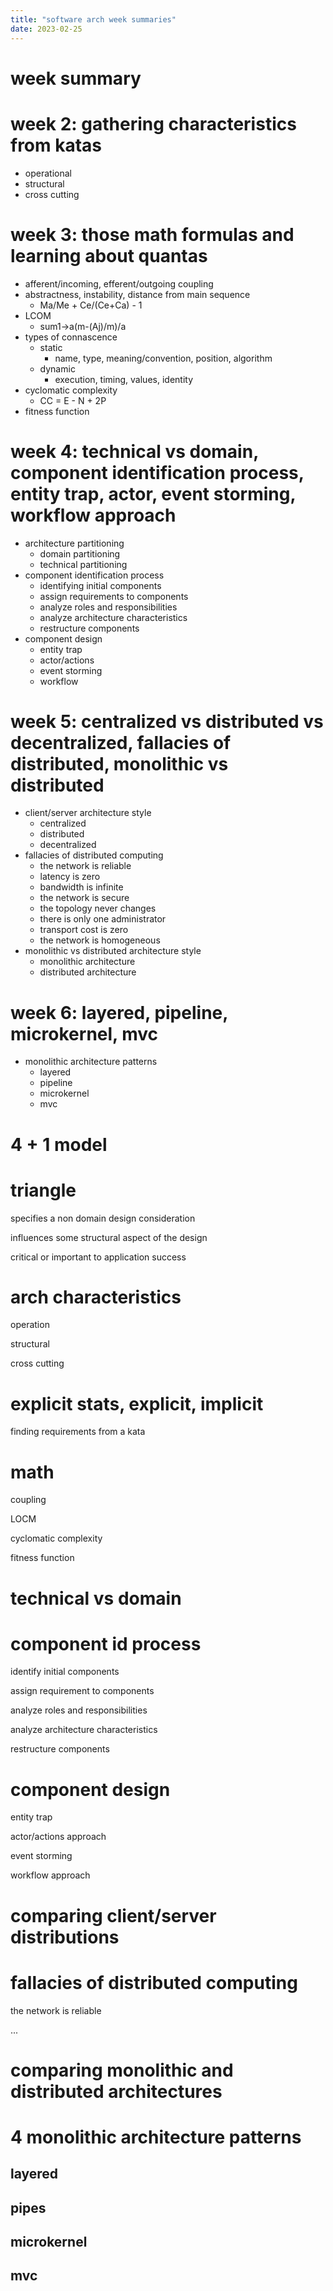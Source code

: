```yaml
---
title: "software arch week summaries"
date: 2023-02-25
---
```


# week summary

# week 2: gathering characteristics from katas

-   operational
-   structural
-   cross cutting

# week 3: those math formulas and learning about quantas

-   afferent/incoming, efferent/outgoing coupling
-   abstractness, instability, distance from main sequence
    -   Ma/Me + Ce/(Ce+Ca) - 1
-   LCOM
    -   sum1->a(m-(Aj)/m)/a
-   types of connascence
    -   static
        -   name, type, meaning/convention, position, algorithm
    -   dynamic
        -   execution, timing, values, identity
-   cyclomatic complexity
    -   CC = E - N + 2P
-   fitness function

# week 4: technical vs domain, component identification process, entity trap, actor, event storming, workflow approach

-   architecture partitioning
    -   domain partitioning
    -   technical partitioning
-   component identification process
    -   identifying initial components
    -   assign requirements to components
    -   analyze roles and responsibilities
    -   analyze architecture characteristics
    -   restructure components
-   component design
    -   entity trap
    -   actor/actions
    -   event storming
    -   workflow

# week 5: centralized vs distributed vs decentralized, fallacies of distributed, monolithic vs distributed

-   client/server architecture style
    -   centralized
    -   distributed
    -   decentralized
-   fallacies of distributed computing
    -   the network is reliable
    -   latency is zero
    -   bandwidth is infinite
    -   the network is secure
    -   the topology never changes
    -   there is only one administrator
    -   transport cost is zero
    -   the network is homogeneous
-   monolithic vs distributed architecture style
    -   monolithic architecture
    -   distributed architecture

# week 6: layered, pipeline, microkernel, mvc

-   monolithic architecture patterns
    -   layered
    -   pipeline
    -   microkernel
    -   mvc

# 4 + 1 model

# triangle

specifies a non domain design consideration

influences some structural aspect of the design

critical or important to application success

# arch characteristics

operation

structural

cross cutting

# explicit stats, explicit, implicit

finding requirements from a kata

# math

coupling

LOCM

cyclomatic complexity

fitness function

# technical vs domain

# component id process

identify initial components

assign requirement to components

analyze roles and responsibilities

analyze architecture characteristics

restructure components

# component design

entity trap

actor/actions approach

event storming

workflow approach

# comparing client/server distributions

# fallacies of distributed computing

the network is reliable

...

# comparing monolithic and distributed architectures

# 4 monolithic architecture patterns

## layered

## pipes

## microkernel

## mvc
